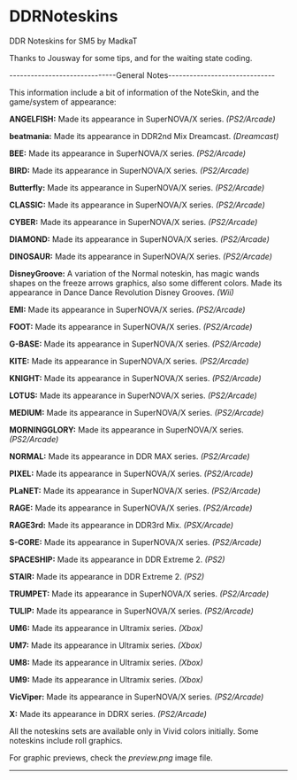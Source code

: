 # DDRNoteskins
DDR Noteskins for SM5 by MadkaT

Thanks to Jousway for some tips, and for the waiting state coding.

------------------------------General Notes------------------------------

This information include a bit of information of the NoteSkin, and the game/system of appearance:

**ANGELFISH:** Made its appearance in SuperNOVA/X series. *(PS2/Arcade)*

**beatmania:** Made its appearance in DDR2nd Mix Dreamcast. *(Dreamcast)*

**BEE:** Made its appearance in SuperNOVA/X series. *(PS2/Arcade)*

**BIRD:** Made its appearance in SuperNOVA/X series. *(PS2/Arcade)*

**Butterfly:** Made its appearance in SuperNOVA/X series. *(PS2/Arcade)*

**CLASSIC:** Made its appearance in SuperNOVA/X series. *(PS2/Arcade)*

**CYBER:** Made its appearance in SuperNOVA/X series. *(PS2/Arcade)*

**DIAMOND:** Made its appearance in SuperNOVA/X series. *(PS2/Arcade)*

**DINOSAUR:** Made its appearance in SuperNOVA/X series. *(PS2/Arcade)*

**DisneyGroove:** A variation of the Normal noteskin, has magic wands shapes on the freeze arrows graphics, also some different colors. Made its appearance in Dance Dance Revolution Disney Grooves. *(Wii)*

**EMI:** Made its appearance in SuperNOVA/X series. *(PS2/Arcade)*

**FOOT:** Made its appearance in SuperNOVA/X series. *(PS2/Arcade)*

**G-BASE:** Made its appearance in SuperNOVA/X series. *(PS2/Arcade)*

**KITE:** Made its appearance in SuperNOVA/X series. *(PS2/Arcade)*

**KNIGHT:** Made its appearance in SuperNOVA/X series. *(PS2/Arcade)*

**LOTUS:** Made its appearance in SuperNOVA/X series. *(PS2/Arcade)*

**MEDIUM:** Made its appearance in SuperNOVA/X series. *(PS2/Arcade)*

**MORNINGGLORY:** Made its appearance in SuperNOVA/X series. *(PS2/Arcade)*

**NORMAL:** Made its appearance in DDR MAX series. *(PS2/Arcade)*

**PIXEL:** Made its appearance in SuperNOVA/X series. *(PS2/Arcade)*

**PLaNET:** Made its appearance in SuperNOVA/X series. *(PS2/Arcade)*

**RAGE:** Made its appearance in SuperNOVA/X series. *(PS2/Arcade)*

**RAGE3rd:** Made its appearance in DDR3rd Mix. *(PSX/Arcade)*

**S-CORE:** Made its appearance in SuperNOVA/X series. *(PS2/Arcade)*

**SPACESHIP:** Made its appearance in DDR Extreme 2. *(PS2)*

**STAIR:** Made its appearance in DDR Extreme 2. *(PS2)*

**TRUMPET:** Made its appearance in SuperNOVA/X series. *(PS2/Arcade)*

**TULIP:** Made its appearance in SuperNOVA/X series. *(PS2/Arcade)*

**UM6:** Made its appearance in Ultramix series. *(Xbox)*

**UM7:** Made its appearance in Ultramix series. *(Xbox)*

**UM8:** Made its appearance in Ultramix series. *(Xbox)*

**UM9:** Made its appearance in Ultramix series. *(Xbox)*

**VicViper:** Made its appearance in SuperNOVA/X series. *(PS2/Arcade)*

**X:** Made its appearance in DDRX series. *(PS2/Arcade)*


All the noteskins sets are available only in Vivid colors initially. Some noteskins include roll graphics.

For graphic previews, check the *preview.png* image file.

-------------------------------------------------------------------------